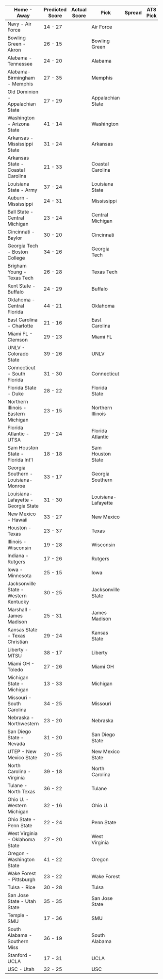 Home - Away | Predicted Score | Actual Score | Pick | Spread | ATS Pick | O/U | O/U Pick
--- | --- | --- | --- | --- | --- | --- | ---
Navy - Air Force | 14 - 27 |  | Air Force |  |  |  | 
Bowling Green - Akron | 26 - 15 |  | Bowling Green |  |  |  | 
Alabama - Tennessee | 24 - 20 |  | Alabama |  |  |  | 
Alabama-Birmingham - Memphis | 27 - 35 |  | Memphis |  |  |  | 
Old Dominion - Appalachian State | 27 - 29 |  | Appalachian State |  |  |  | 
Washington - Arizona State | 41 - 14 |  | Washington |  |  |  | 
Arkansas - Mississippi State | 31 - 24 |  | Arkansas |  |  |  | 
Arkansas State - Coastal Carolina | 21 - 33 |  | Coastal Carolina |  |  |  | 
Louisiana State - Army | 37 - 24 |  | Louisiana State |  |  |  | 
Auburn - Mississippi | 24 - 31 |  | Mississippi |  |  |  | 
Ball State - Central Michigan | 23 - 24 |  | Central Michigan |  |  |  | 
Cincinnati - Baylor | 30 - 20 |  | Cincinnati |  |  |  | 
Georgia Tech - Boston College | 34 - 26 |  | Georgia Tech |  |  |  | 
Brigham Young - Texas Tech | 26 - 28 |  | Texas Tech |  |  |  | 
Kent State - Buffalo | 24 - 29 |  | Buffalo |  |  |  | 
Oklahoma - Central Florida | 44 - 21 |  | Oklahoma |  |  |  | 
East Carolina - Charlotte | 21 - 16 |  | East Carolina |  |  |  | 
Miami FL - Clemson | 29 - 23 |  | Miami FL |  |  |  | 
UNLV - Colorado State | 39 - 26 |  | UNLV |  |  |  | 
Connecticut - South Florida | 31 - 30 |  | Connecticut |  |  |  | 
Florida State - Duke | 28 - 22 |  | Florida State |  |  |  | 
Northern Illinois - Eastern Michigan | 23 - 15 |  | Northern Illinois |  |  |  | 
Florida Atlantic - UTSA | 29 - 24 |  | Florida Atlantic |  |  |  | 
Sam Houston State - Florida Int'l | 18 - 18 |  | Sam Houston State |  |  |  | 
Georgia Southern - Louisiana-Monroe | 33 - 17 |  | Georgia Southern |  |  |  | 
Louisiana-Lafayette - Georgia State | 31 - 30 |  | Louisiana-Lafayette |  |  |  | 
New Mexico - Hawaii | 33 - 27 |  | New Mexico |  |  |  | 
Houston - Texas | 23 - 37 |  | Texas |  |  |  | 
Illinois - Wisconsin | 19 - 28 |  | Wisconsin |  |  |  | 
Indiana - Rutgers | 17 - 26 |  | Rutgers |  |  |  | 
Iowa - Minnesota | 25 - 15 |  | Iowa |  |  |  | 
Jacksonville State - Western Kentucky | 30 - 25 |  | Jacksonville State |  |  |  | 
Marshall - James Madison | 25 - 31 |  | James Madison |  |  |  | 
Kansas State - Texas Christian | 29 - 24 |  | Kansas State |  |  |  | 
Liberty - MTSU | 38 - 17 |  | Liberty |  |  |  | 
Miami OH - Toledo | 27 - 26 |  | Miami OH |  |  |  | 
Michigan State - Michigan | 13 - 33 |  | Michigan |  |  |  | 
Missouri - South Carolina | 34 - 25 |  | Missouri |  |  |  | 
Nebraska - Northwestern | 23 - 20 |  | Nebraska |  |  |  | 
San Diego State - Nevada | 31 - 20 |  | San Diego State |  |  |  | 
UTEP - New Mexico State | 20 - 25 |  | New Mexico State |  |  |  | 
North Carolina - Virginia | 39 - 18 |  | North Carolina |  |  |  | 
Tulane - North Texas | 36 - 22 |  | Tulane |  |  |  | 
Ohio U. - Western Michigan | 32 - 16 |  | Ohio U. |  |  |  | 
Ohio State - Penn State | 22 - 24 |  | Penn State |  |  |  | 
West Virginia - Oklahoma State | 27 - 20 |  | West Virginia |  |  |  | 
Oregon - Washington State | 41 - 22 |  | Oregon |  |  |  | 
Wake Forest - Pittsburgh | 23 - 22 |  | Wake Forest |  |  |  | 
Tulsa - Rice | 30 - 28 |  | Tulsa |  |  |  | 
San Jose State - Utah State | 35 - 35 |  | San Jose State |  |  |  | 
Temple - SMU | 17 - 36 |  | SMU |  |  |  | 
South Alabama - Southern Miss | 36 - 19 |  | South Alabama |  |  |  | 
Stanford - UCLA | 17 - 31 |  | UCLA |  |  |  | 
USC - Utah | 32 - 25 |  | USC |  |  |  | 

